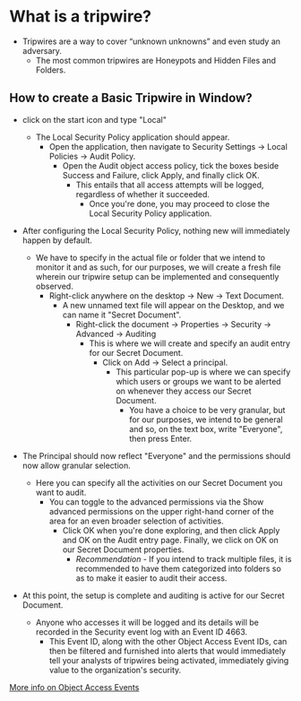 # What is a tripwire?

* Tripwires are a way to cover “unknown unknowns” and even study an adversary.
  * The most common tripwires are Honeypots and Hidden Files and Folders.

## How to create a Basic Tripwire in Window?

* click on the start icon and type "Local"
  * The Local Security Policy application should appear.
    * Open the application, then navigate to Security Settings → Local Policies → Audit Policy.
      * Open the Audit object access policy, tick the boxes beside Success and Failure, click Apply, and finally click OK.
        * This entails that all access attempts will be logged, regardless of whether it succeeded.
          * Once you're done, you may proceed to close the Local Security Policy application.

* After configuring the Local Security Policy, nothing new will immediately happen by default.
  * We have to specify in the actual file or folder that we intend to monitor it and as such, for our purposes, we will create a fresh file wherein our tripwire setup can be implemented and consequently observed.
    * Right-click anywhere on the desktop → New → Text Document.
      * A new unnamed text file will appear on the Desktop, and we can name it "Secret Document".
        * Right-click the document → Properties → Security → Advanced → Auditing
          * This is where we will create and specify an audit entry for our Secret Document.
            * Click on Add → Select a principal.
              * This particular pop-up is where we can specify which users or groups we want to be alerted on whenever they access our Secret Document.
                * You have a choice to be very granular, but for our purposes, we intend to be general and so, on the text box, write "Everyone", then press Enter.

* The Principal should now reflect "Everyone" and the permissions should now allow granular selection.
  * Here you can specify all the activities on our Secret Document you want to audit.
    * You can toggle to the advanced permissions via the Show advanced permissions on the upper right-hand corner of the area for an even broader selection of activities.
      * Click OK when you're done exploring, and then click Apply and OK on the Audit entry page. Finally, we click on OK on our Secret Document properties.
        * *Recommendation* - If you intend to track multiple files, it is recommended to have them categorized into folders so as to make it easier to audit their access.

* At this point, the setup is complete and auditing is active for our Secret Document.
  * Anyone who accesses it will be logged and its details will be recorded in the Security event log with an Event ID 4663.
    * This Event ID, along with the other Object Access Event IDs, can then be filtered and furnished into alerts that would immediately tell your analysts of tripwires being activated, immediately giving value to the organization's security.

[More info on Object Access Events](</https://www.ultimatewindowssecurity.com/securitylog/book/page.aspx?spid=chapter7>)